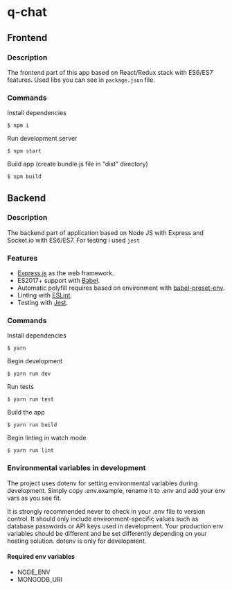 # q-chat


## Frontend

### Description
The frontend part of this app based on React/Redux stack with ES6/ES7 features.
Used libs you can see in `package.json` file.

### Commands
Install dependencies
```
$ npm i
```
Run development server
```
$ npm start
```
Build app (create bundle.js file in "dist" directory)
```
$ npm build
```

## Backend

### Description
The backend part of application based on Node JS with Express and Socket.io with ES6/ES7. For testing i used `jest`

### Features
- [Express.js](https://expressjs.com/) as the web framework.
- ES2017+ support with [Babel](https://babeljs.io/).
- Automatic polyfill requires based on environment with [babel-preset-env](https://github.com/babel/babel-preset-env).
- Linting with [ESLint](http://eslint.org/).
- Testing with [Jest](https://facebook.github.io/jest/).

### Commands
Install dependencies
```
$ yarn
```

Begin development
```
$ yarn run dev
```

Run tests
```
$ yarn run test
```

Build the app
```
$ yarn run build
```

Begin linting in watch mode
```
$ yarn run lint
```

### Environmental variables in development
The project uses dotenv for setting environmental variables during development. Simply copy .env.example, rename it to .env and add your env vars as you see fit.

It is strongly recommended never to check in your .env file to version control. It should only include environment-specific values such as database passwords or API keys used in development. Your production env variables should be different and be set differently depending on your hosting solution. dotenv is only for development.

#### Required env variables
* NODE_ENV
* MONGODB_URI
